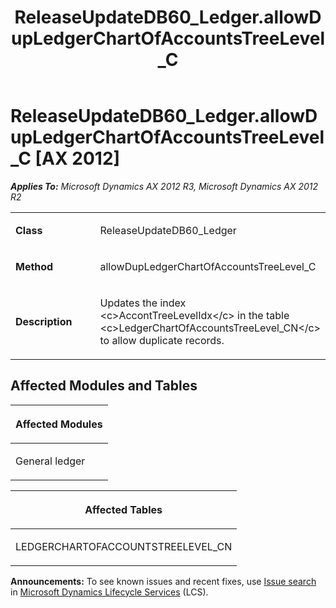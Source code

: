 ﻿---
title: ReleaseUpdateDB60_Ledger.allowDupLedgerChartOfAccountsTreeLevel_C
TOCTitle: ReleaseUpdateDB60_Ledger.allowDupLedgerChartOfAccountsTreeLevel_C
ms:assetid: 33742713-7715-1c6b-58db-b8d5d89d7084
ms:mtpsurl: https://msdn.microsoft.com/en-us/library/JJ685098(v=AX.60)
ms:contentKeyID: 49707553
ms.date: 05/18/2015
mtps_version: v=AX.60
---

# ReleaseUpdateDB60\_Ledger.allowDupLedgerChartOfAccountsTreeLevel\_C [AX 2012]


_**Applies To:** Microsoft Dynamics AX 2012 R3, Microsoft Dynamics AX 2012 R2_

<table>
<colgroup>
<col style="width: 50%" />
<col style="width: 50%" />
</colgroup>
<tbody>
<tr class="odd">
<td><p><strong>Class</strong></p></td>
<td><p>ReleaseUpdateDB60_Ledger</p></td>
</tr>
<tr class="even">
<td><p><strong>Method</strong></p></td>
<td><p>allowDupLedgerChartOfAccountsTreeLevel_C</p></td>
</tr>
<tr class="odd">
<td><p><strong>Description</strong></p></td>
<td><p>Updates the index &lt;c&gt;AccontTreeLevelIdx&lt;/c&gt; in the table &lt;c&gt;LedgerChartOfAccountsTreeLevel_CN&lt;/c&gt; to allow duplicate records.</p></td>
</tr>
</tbody>
</table>


## Affected Modules and Tables

<table>
<colgroup>
<col style="width: 100%" />
</colgroup>
<thead>
<tr class="header">
<th><p>Affected Modules</p></th>
</tr>
</thead>
<tbody>
<tr class="odd">
<td><p>General ledger</p></td>
</tr>
</tbody>
</table>


<table>
<colgroup>
<col style="width: 100%" />
</colgroup>
<thead>
<tr class="header">
<th><p>Affected Tables</p></th>
</tr>
</thead>
<tbody>
<tr class="odd">
<td><p>LEDGERCHARTOFACCOUNTSTREELEVEL_CN</p></td>
</tr>
</tbody>
</table>

  
**Announcements:** To see known issues and recent fixes, use [Issue search](http://go.microsoft.com/fwlink/?linkid=389258) in [Microsoft Dynamics Lifecycle Services](http://go.microsoft.com/fwlink/?linkid=306505) (LCS).

